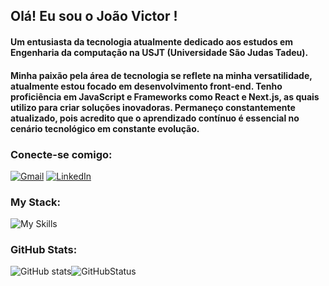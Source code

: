 ## Olá! Eu sou o João Victor !

#### Um entusiasta da tecnologia atualmente dedicado aos estudos em Engenharia da computação na USJT (Universidade São Judas Tadeu).

#### Minha paixão pela área de tecnologia se reflete na minha versatilidade, atualmente estou focado em desenvolvimento front-end. Tenho proficiência em JavaScript e Frameworks como React e Next.js, as quais utilizo para criar soluções inovadoras. Permaneço constantemente atualizado, pois acredito que o aprendizado contínuo é essencial no cenário tecnológico em constante evolução.

### Conecte-se comigo:

[![Gmail](https://img.shields.io/badge/Gmail-D14836?style=for-the-badge&logo=gmail&logoColor=white)](mailto:joao.viictorss31@gmail.com)
[![LinkedIn](https://img.shields.io/badge/LinkedIn-0077B5?style=for-the-badge&logo=linkedin&logoColor=white)](https://www.linkedin.com/in/joao-viictor/)

### My Stack:

![My Skills](https://skillicons.dev/icons?i=html,css,js,typescript,nodejs,react,next,tailwind,sass,styledcomponents,git&theme=light)

### GitHub Stats:

![GitHub stats](https://github-readme-stats.vercel.app/api/top-langs/?username=joaoviictorss&theme=OneDarkPro)![GitHubStatus](https://github-readme-stats.vercel.app/api?username=joaoviictorss&theme=OneDarkPro)
